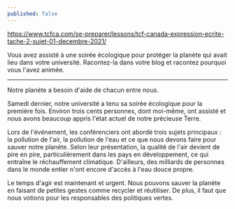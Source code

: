 ```yaml
---
published: false
---
```

https://www.tcfca.com/se-preparer/lessons/tcf-canada-expression-ecrite-tache-2-sujet-01-decembre-2021/

Vous avez assisté à une soirée écologique pour protéger la planète qui avait lieu dans votre université. Racontez-la dans votre blog et racontez pourquoi vous l'avez animée.

---

Notre planète a besoin d'aide de chacun entre nous.

Samedi dernier, notre université a tenu sa soirée écologique pour la première fois. Environ trois cents personnes, dont moi-même, ont assisté et nous avons beaucoup appris l'état actuel de notre précieuse Terre.

Lors de l'événement, les conférenciers ont abordé trois sujets principaux : la pollution de l'air, la pollution de l'eau et ce que nous devons faire pour sauver notre planète. Selon leur présentation, la qualité de l'air devient de pire en pire, particulièrement dans les pays en développement, ce qui entraîne le réchauffement climatique. D'ailleurs, des milliards de personnes dans le monde entier n'ont encore d'accès à l'eau douce propre.

Le temps d'agir est maintenant et urgent. Nous pouvons sauver la planète en faisant de petites gestes comme recycler et réutiliser. De plus, il faut que nous votions pour les responsables des politiques vertes.